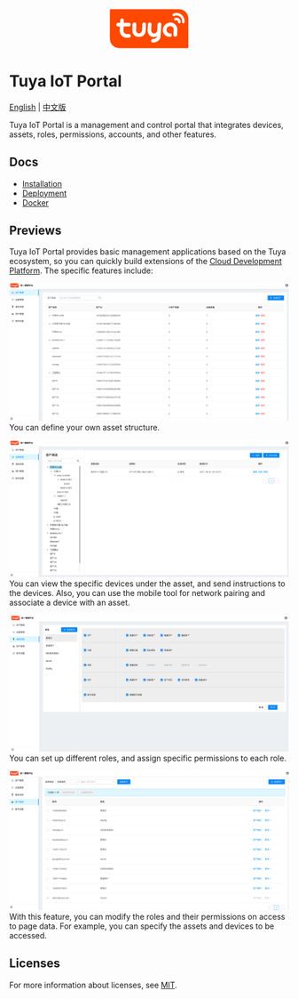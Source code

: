 <center><p align="center"><img src="./doc/images/tuya_logo.png" width="28%" height="28%" /></p></center>

Tuya IoT Portal
===

[English](README.md) | [中文版](README_zh.md)

Tuya IoT Portal is a management and control portal that integrates devices, assets, roles, permissions, accounts, and other features.

## Docs

- [Installation](./doc/Installation_zh.md)
- [Deployment](./doc/Deploy_zh.md)
- [Docker](./doc/Docker_zh.md)


## Previews

Tuya IoT Portal provides basic management applications based on the Tuya ecosystem, so you can quickly build extensions of the [Cloud Development Platform](https://iot.tuya.com/cloud/). The specific features include:

![folder](./doc/images/pic01.png)
You can define your own asset structure.

![folder](./doc/images/pic02.png)
You can view the specific devices under the asset, and send instructions to the devices. Also, you can use the mobile tool for network pairing and associate a device with an asset.

![folder](./doc/images/pic03.png)
You can set up different roles, and assign specific permissions to each role.

![folder](./doc/images/pic04.png)
With this feature, you can modify the roles and their permissions on access to page data. For example, you can specify the assets and devices to be accessed.

## Licenses

For more information about licenses, see [MIT](./LICENSE).